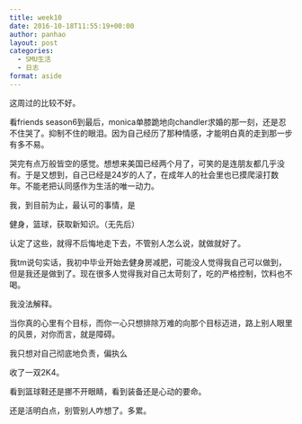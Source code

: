 ```yaml
---
title: week10
date: 2016-10-18T11:55:19+00:00
author: panhao
layout: post
categories:
  - SMU生活
  - 日志
format: aside
---
```

这周过的比较不好。

看friends season6到最后，monica单膝跪地向chandler求婚的那一刻，还是忍不住哭了。抑制不住的眼泪。因为自己经历了那种情感，才能明白真的走到那一步有多不易。

哭完有点万般皆空的感觉。想想来美国已经两个月了，可笑的是连朋友都几乎没有。于是又想到，自己已经是24岁的人了，在成年人的社会里也已摸爬滚打数年。不能老把认同感作为生活的唯一动力。

我，到目前为止，最认可的事情，是

健身，篮球，获取新知识。（无先后）

认定了这些，就得不后悔地走下去，不管别人怎么说，就做就好了。

我tm说句实话，我初中毕业开始去健身房减肥，可能没人觉得我自己可以做到，但是我还是做到了。现在很多人觉得我对自己太苛刻了，吃的严格控制，饮料也不喝。

我没法解释。

当你真的心里有个目标，而你一心只想排除万难的向那个目标迈进，路上别人眼里的风景，对你而言，就是障碍。

我只想对自己彻底地负责，偏执么

收了一双2K4。

看到篮球鞋还是挪不开眼睛，看到装备还是心动的要命。

还是活明白点，别管别人咋想了。多累。